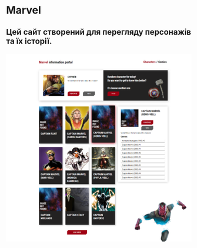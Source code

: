 # Marvel 
## Цей сайт створений для перегляду персонажів та їх історії.
### <img src="./public/Characters.png">